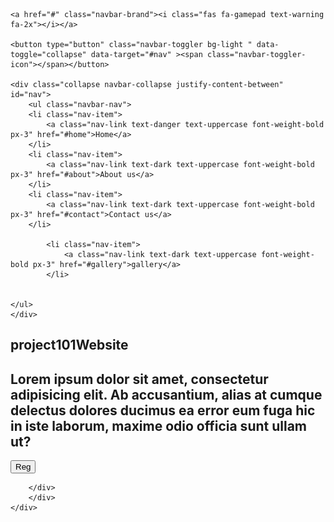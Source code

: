 <!DOCTYPE html>
<html lang="en">
<head>
    <meta charset="UTF-8">
    <title>Project 101</title>
    <link rel="stylesheet" href="bootstrap/css/bootstrap.css">
    <link rel="stylesheet" href="bootstrap/fonts/css/all.css">

</head>
<body>

<!--navbar-->
<nav class="navbar navbar-expand-md navbar-light bg-blue fixed-top" >

    <a href="#" class="navbar-brand"><i class="fas fa-gamepad text-warning fa-2x"></i></a>

    <button type="button" class="navbar-toggler bg-light " data-toggle="collapse" data-target="#nav" ><span class="navbar-toggler-icon"></span></button>

    <div class="collapse navbar-collapse justify-content-between" id="nav">
        <ul class="navbar-nav">
        <li class="nav-item">
            <a class="nav-link text-danger text-uppercase font-weight-bold px-3" href="#home">Home</a>
        </li>
        <li class="nav-item">
            <a class="nav-link text-dark text-uppercase font-weight-bold px-3" href="#about">About us</a>
        </li>
        <li class="nav-item">
            <a class="nav-link text-dark text-uppercase font-weight-bold px-3" href="#contact">Contact us</a>
        </li>

            <li class="nav-item">
                <a class="nav-link text-dark text-uppercase font-weight-bold px-3" href="#gallery">gallery</a>
            </li>


    </ul>
    </div>
</nav>
<!--end of navbar-->

<!--banner-->
<section id="home">
    <div class="container-fluid">
        <div class="row bg-success justify-content-center align-items-center" style="height: 100vh">
        <div class="col-sm-10 text-center">
        <h1 class="display-2 text-capitalize"><span class="text-warning">project101</span><span class="text-light font-weight-bolder">Website</span>
        </h1>
            <h2 class="font-weight-light font-italic text-light">Lorem ipsum dolor sit amet, consectetur adipisicing elit. Ab accusantium, alias at cumque delectus dolores ducimus ea error eum fuga hic in iste laborum, maxime odio officia sunt ullam ut?</h2>
                  <!--<button class="btn btn-outline-warning" data-toggle="modal" data-target="#myModal">Register with us </button>-->
<button class="btn btn-outline-warning" data-toggle="modal" data-target="#newmodal"> Reg</button>

        </div>
        </div>
    </div>
</section>
<!--end of banner-->


<br>
<br>
<div class="md-3">
   <section>
    <!--carousel-->
    <div class="container-fluid j" id="gallery" >
        <div id="demo" class="carousel slide" data-ride="carousel">
            <ul class="carousel-indicators">
                <li data-target="#demo" data-slide-to="0" class="active"></li>
                <li data-target="#demo" data-slide-to="1"></li>
                <li data-target="#demo" data-slide-to="2"></li>

            </ul>
            <div class="jumbotron">
                <h1 class="text-center text-warning display-2">GALLERY</h1>
                <br>
                <div class="carousel-inner">
                    <div class="carousel-item active">
                        <img src="images/images2.jpg" alt="nature01"  style="width: 1100px;height: 500px" >
                        <div class="carousel-caption">
                            <h3 class="text-center">pleasant site to see</h3>
                            <p class="text-center">We had such a great time in in this wonderful place!</p>
                        </div>
                    </div>
                    <div class="carousel-item">
                        <img src="images/waterfall.jpg" alt="nature02" style="width: 1100px;height: 500px" >
                        <div class="carousel-caption">
                            <h3 class="text-center">Waterfall</h3>
                            <p class="text-center">Thank you, Chicago!</p>
                        </div>
                    </div>
                    <div class="carousel-item">
                        <img src="images/images.jpg" alt="nature03"  style="width: 1100px;height: 500px">
                        <div class="carousel-caption">
                            <h3 class="text-center">breathtaking</h3>
                            <p class="text-center">We love the place very much!</p>
                        </div>
                    </div>
                </div>
                <a class="carousel-control-prev" href="#demo" data-slide="prev">
                    <span class="carousel-control-prev-icon"></span>
                </a>
                <a class="carousel-control-next" href="#demo" data-slide="next">
                    <span class="carousel-control-next-icon"></span>
                </a>
            </div>
        </div>

    </div>
       <!--end of carousel-->
   </section>

    <section id="about" >

        <h2 class="text-center text-warning text-uppercase display-2">about us</h2>
    <div class="row " >

                    <div class="col-6">
            <img src="images/NATURE+GENERIC+TREES.jpg" alt="" style="width: 500px;height: 400px"   >
    <p class="text-center">Lorem ipsum dolor sit amet, consectetur adipisicing elit. Aliquid consectetur eum id nesciunt pariatur quae veritatis vitae? Beatae, blanditiis, cumque dolorem, et mollitia necessitatibus porro quasi sapiente ut veniam voluptatem!</p>
            </div>

            <div class="col-6">
                <img src="images/waterfall.jpg" alt="" style="width: 500px;height: 400px">
    <p class="text-center">Lorem ipsum dolor sit amet, consectetur adipisicing elit. Aliquid consectetur eum id nesciunt pariatur quae veritatis vitae? Beatae, blanditiis, cumque dolorem, et mollitia necessitatibus porro quasi sapiente ut veniam voluptatem!</p>
        </div>

    </div>

</section>
</div>
<!--the modal-->
<div class="modal" id="myModal">
    <div class="modal-dialog">
        <div class="modal-content">

            <!--modal body-->
            <div class="modal-body">

                <div class="container">
                    <div class="form-group">
                        <label for="name">Name:</label>
                        <input type="text" class="form-control " id="name" name="name">
                        <label for="id number">ID Number:</label>
                        <input type="number" class="form-control" id="id number" name="id number">
                        <label for="email">email address</label>
                        <input type="email" class="form-control" id="email" name="date picked">
                        <label>attach photo</label>
                        <input type="file" class="form-control-file">
                        <button class="btn btn-success">submit</button>

                    </div>

                </div>

            </div>
        </div>
    </div>
</div>

<section class="p-5 bg-light" ID="contact">
    <div class="row">
        <div class="col text-center mb-3">
            <h2 class="text-warning display-2">ContactUs</h2>
        </div>
    </div>

    <div class=" row justify-content-center">
    <div class="col-lg-6 col-md-8 col-sm-10">
        <div class="text-center text-secondary">
            <h2>Got Question?</h2>
            <p>Stay Connected</p>
        </div>
        <form class="text-muted">
            <div class="form-group">
                <label for="nm">Name</label>
                <input type="text" id="nm" >

            </div>
            <div class="form-group">
                <label for="eml">Email</label>
                <input type="email" id="eml" >

            </div>
            <div class="form-group">
                <label for="message">Message</label>
                <textarea class="form-control" id="message" rows="3"></textarea>

            </div>
            <button class="btn btn-outline-warning btn block "type="submit">Submit Question</button>
        </form>

    </div>
    </div>

</section>
<!--end of contact-->
<!--footer-->
<footer class="bg-secondary">
    <div class="container">
        <div class="row">
            <div  class="col text-center">
                <h1 class="text-white font-weight-light text-capitalize p-3">project101 website</h1>
                <h3 class="text-light font-weight-light font-italic mb3">this is my assignment</h3>
            <div class="py-2">
                <a href="#"><i class="fab fa-facebook fa-2x text-primary mx-3"></i></a>
                <a href="#"><i class="fab fa-google fa-2x text-danger mx-3"></i></a>
                <a href="#"><i class="fab fa-twitter fa-2x text-info mx-3"></i></a>
                <a href="#"><i class="fab fa-youtube fa-2x text-danger mx-3"></i></a>
            </div>
                <p class="text-light py-4 m-0">&copy;Copyright 2018 - Made by DanielGacheru</p>
            </div>

        </div>
    </div>

</footer>
<!--end of footer-->
<script src="bootstrap/js/popper.min.js"></script>
<script src="bootstrap/js/bootstrap.js"></script>
<script src="bootstrap/js/jquery.js"></script>
</body>
</html>
